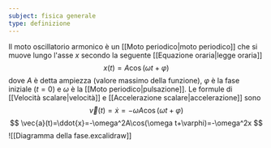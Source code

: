 ```yaml
---
subject: fisica generale
type: definizione
---
```

Il moto oscillatorio armonico è un [[Moto periodico|moto periodico]] che si muove lungo l'asse $x$ secondo la seguente [[Equazione oraria|legge oraria]]
$$
x(t)=A\cos(\omega t+\varphi)
$$
dove $A$ è detta ampiezza (valore massimo della funzione), $\varphi$ è la fase iniziale ($t=0$) e $\omega$ è la [[Moto periodico|pulsazione]].
Le formule di [[Velocità scalare|velocità]] e [[Accelerazione scalare|accelerazione]] sono
$$
\vec{v}(t)=\dot{x}=-\omega A\cos(\omega t+\varphi)
$$
$$
\vec{a}(t)=\ddot{x}=-\omega^2A\cos(\omega t+\varphi)=-\omega^2x
$$
![[Diagramma della fase.excalidraw]]